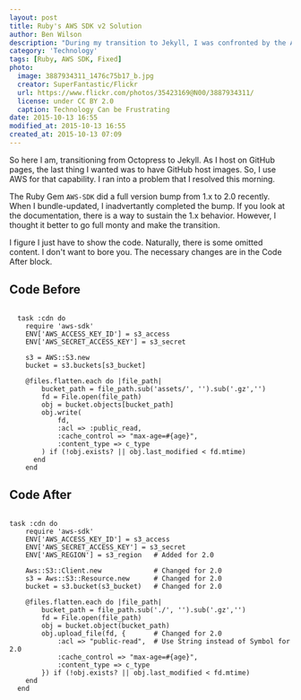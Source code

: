 ```yaml
---
layout: post
title: Ruby's AWS SDK v2 Solution
author: Ben Wilson
description: "During my transition to Jekyll, I was confronted by the AWS-SDK v2 gem update. I share my solution here."
category: 'Technology'
tags: [Ruby, AWS SDK, Fixed]
photo:
  image: 3887934311_1476c75b17_b.jpg
  creator: SuperFantastic/Flickr
  url: https://www.flickr.com/photos/35423169@N00/3887934311/
  license: under CC BY 2.0
  caption: Technology Can be Frustrating
date: 2015-10-13 16:55
modified_at: 2015-10-13 16:55
created_at: 2015-10-13 07:09
---
```


So here I am, transitioning from Octopress to Jekyll. As I host on GitHub pages, the last thing I wanted was to have GitHub host images. So, I use AWS for that capability. I ran into a problem that I resolved this morning.

<!-- more -->

The Ruby Gem `AWS-SDK` did a full version bump from 1.x to 2.0 recently. When I bundle-updated, I inadvertantly completed the bump. If you look at the documentation, there is a way to sustain the 1.x behavior. However, I thought it better to go full monty and make the transition.

I figure I just have to show the code. Naturally, there is some omitted content. I don't want to bore you. The necessary changes are in the Code After block.

## Code Before

<pre><code class="ruby hljs">
  task :cdn do
    require 'aws-sdk'
    ENV['AWS_ACCESS_KEY_ID'] = s3_access
    ENV['AWS_SECRET_ACCESS_KEY'] = s3_secret

    s3 = AWS::S3.new
    bucket = s3.buckets[s3_bucket]

    @files.flatten.each do |file_path|
        bucket_path = file_path.sub('assets/', '').sub('.gz','')
        fd = File.open(file_path)
        obj = bucket.objects[bucket_path]
        obj.write(
            fd, 
            :acl => :public_read, 
            :cache_control => "max-age=#{age}",
            :content_type => c_type
        ) if (!obj.exists? || obj.last_modified < fd.mtime)
      end
    end
</code></pre>

## Code After

<pre><code class="ruby hljs">
task :cdn do
    require 'aws-sdk'
    ENV['AWS_ACCESS_KEY_ID'] = s3_access
    ENV['AWS_SECRET_ACCESS_KEY'] = s3_secret
    ENV['AWS_REGION'] = s3_region   # Added for 2.0
    
    Aws::S3::Client.new             # Changed for 2.0
    s3 = Aws::S3::Resource.new      # Changed for 2.0
    bucket = s3.bucket(s3_bucket)   # Changed for 2.0

    @files.flatten.each do |file_path|
        bucket_path = file_path.sub('./', '').sub('.gz','')
        fd = File.open(file_path)
        obj = bucket.object(bucket_path)
        obj.upload_file(fd, {       # Changed for 2.0
            :acl => "public-read",  # Use String instead of Symbol for 2.0
            :cache_control => "max-age=#{age}",
            :content_type => c_type
        }) if (!obj.exists? || obj.last_modified < fd.mtime)
    end
  end
</code></pre>

